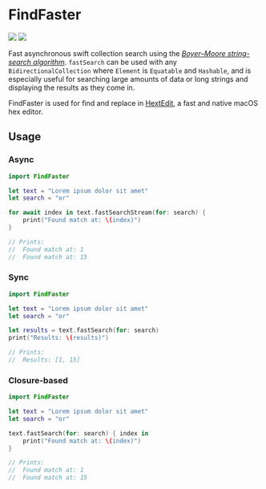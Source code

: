 # FindFaster

[![](https://img.shields.io/endpoint?url=https%3A%2F%2Fswiftpackageindex.com%2Fapi%2Fpackages%2FFinnvoor%2FFindFaster%2Fbadge%3Ftype%3Dplatforms)](https://swiftpackageindex.com/Finnvoor/FindFaster) [![](https://img.shields.io/endpoint?url=https%3A%2F%2Fswiftpackageindex.com%2Fapi%2Fpackages%2FFinnvoor%2FFindFaster%2Fbadge%3Ftype%3Dswift-versions)](https://swiftpackageindex.com/Finnvoor/FindFaster)

Fast asynchronous swift collection search using the [_Boyer–Moore string-search algorithm_](https://en.wikipedia.org/wiki/Boyer%E2%80%93Moore_string-search_algorithm).  `fastSearch` can be used with any `BidirectionalCollection` where `Element` is `Equatable` and `Hashable`, and is especially useful for searching large amounts of data or long strings and displaying the results as they come in.

FindFaster is used for find and replace in [HextEdit](https://apps.apple.com/app/apple-store/id1557247094?pt=120542042&ct=github&mt=8), a fast and native macOS hex editor.

## Usage
### Async 
```swift
import FindFaster

let text = "Lorem ipsum dolor sit amet"
let search = "or"

for await index in text.fastSearchStream(for: search) {
    print("Found match at: \(index)")
}

// Prints:
//  Found match at: 1
//  Found match at: 15
```

### Sync
```swift
import FindFaster

let text = "Lorem ipsum dolor sit amet"
let search = "or"

let results = text.fastSearch(for: search)
print("Results: \(results)")

// Prints:
//  Results: [1, 15]
```

### Closure-based
```swift
import FindFaster

let text = "Lorem ipsum dolor sit amet"
let search = "or"

text.fastSearch(for: search) { index in
    print("Found match at: \(index)")
}

// Prints:
//  Found match at: 1
//  Found match at: 15
```
